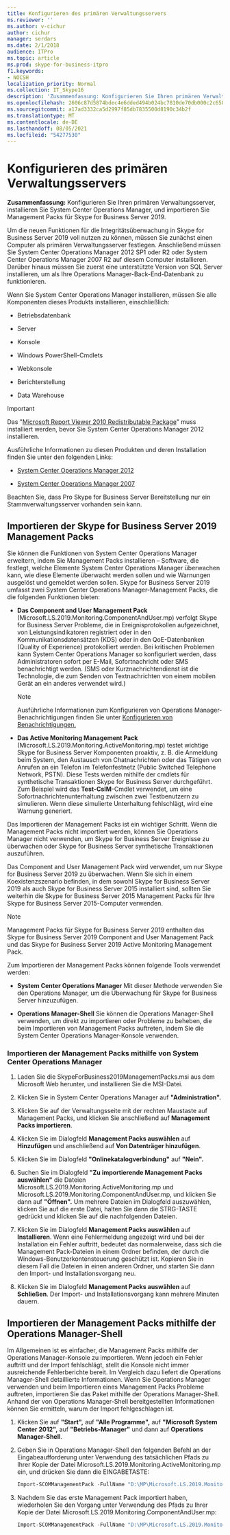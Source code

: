 ```yaml
---
title: Konfigurieren des primären Verwaltungsservers
ms.reviewer: ''
ms.author: v-cichur
author: cichur
manager: serdars
ms.date: 2/1/2018
audience: ITPro
ms.topic: article
ms.prod: skype-for-business-itpro
f1.keywords:
- NOCSH
localization_priority: Normal
ms.collection: IT_Skype16
description: 'Zusammenfassung: Konfigurieren Sie Ihren primären Verwaltungsserver, installieren Sie System Center Operations Manager, und importieren Sie Management Packs für Skype for Business Server 2019.'
ms.openlocfilehash: 2606c87d5874bdec4e6dded494b024bc7810de70db000c2c65892e0d80e5a6d1
ms.sourcegitcommit: a17ad3332ca5d2997f85db7835500d8190c34b2f
ms.translationtype: MT
ms.contentlocale: de-DE
ms.lasthandoff: 08/05/2021
ms.locfileid: "54277530"
---
```

# <a name="configure-the-primary-management-server"></a>Konfigurieren des primären Verwaltungsservers

**Zusammenfassung:** Konfigurieren Sie Ihren primären Verwaltungsserver, installieren Sie System Center Operations Manager, und importieren Sie Management Packs für Skype for Business Server 2019.

Um die neuen Funktionen für die Integritätsüberwachung in Skype for Business Server 2019 voll nutzen zu können, müssen Sie zunächst einen Computer als primären Verwaltungsserver festlegen. Anschließend müssen Sie System Center Operations Manager 2012 SP1 oder R2 oder System Center Operations Manager 2007 R2 auf diesem Computer installieren. Darüber hinaus müssen Sie zuerst eine unterstützte Version von SQL Server installieren, um als Ihre Operations Manager-Back-End-Datenbank zu funktionieren.

Wenn Sie System Center Operations Manager installieren, müssen Sie alle Komponenten dieses Produkts installieren, einschließlich:

- Betriebsdatenbank

- Server

- Konsole

- Windows PowerShell-Cmdlets

- Webkonsole

- Berichterstellung

- Data Warehouse

> [!IMPORTANT]
> Das "[Microsoft Report Viewer 2010 Redistributable Package](https://www.microsoft.com/download/details.aspx?id=6442)" muss installiert werden, bevor Sie System Center Operations Manager 2012 installieren.

Ausführliche Informationen zu diesen Produkten und deren Installation finden Sie unter den folgenden Links:

- [System Center Operations Manager 2012](/previous-versions/system-center/system-center-2012-R2/hh205987(v=sc.12))

- [System Center Operations Manager 2007](https://technet.microsoft.com/library/bb735860.aspx)

Beachten Sie, dass Pro Skype for Business Server Bereitstellung nur ein Stammverwaltungsserver vorhanden sein kann.

## <a name="importing-the-skype-for-business-server-2019-management-packs"></a>Importieren der Skype for Business Server 2019 Management Packs

Sie können die Funktionen von System Center Operations Manager erweitern, indem Sie Management Packs installieren – Software, die festlegt, welche Elemente System Center Operations Manager überwachen kann, wie diese Elemente überwacht werden sollen und wie Warnungen ausgelöst und gemeldet werden sollen. Skype for Business Server 2019 umfasst zwei System Center Operations Manager-Management Packs, die die folgenden Funktionen bieten:

- **Das Component and User Management Pack** (Microsoft.LS.2019.Monitoring.ComponentAndUser.mp) verfolgt Skype for Business Server Probleme, die in Ereignisprotokollen aufgezeichnet, von Leistungsindikatoren registriert oder in den Kommunikationsdatensätzen (KDS) oder in den QoE-Datenbanken (Quality of Experience) protokolliert werden. Bei kritischen Problemen kann System Center Operations Manager so konfiguriert werden, dass Administratoren sofort per E-Mail, Sofortnachricht oder SMS benachrichtigt werden. (SMS oder Kurznachrichtendienst ist die Technologie, die zum Senden von Textnachrichten von einem mobilen Gerät an ein anderes verwendet wird.)

    > [!NOTE]
    >  Ausführliche Informationen zum Konfigurieren von Operations Manager-Benachrichtigungen finden Sie unter [Konfigurieren von Benachrichtigungen.](/previous-versions/system-center/operations-manager-2007-r2/dd440890(v=technet.10))

- **Das Active Monitoring Management Pack** (Microsoft.LS.2019.Monitoring.ActiveMonitoring.mp) testet wichtige Skype for Business Server Komponenten proaktiv, z. B. die Anmeldung beim System, den Austausch von Chatnachrichten oder das Tätigen von Anrufen an ein Telefon im Telefonfestnetz (Public Switched Telephone Network, PSTN). Diese Tests werden mithilfe der cmdlets für synthetische Transaktionen Skype for Business Server durchgeführt. Zum Beispiel wird das **Test-CsIM**-Cmdlet verwendet, um eine Sofortnachrichtenunterhaltung zwischen zwei Testbenutzern zu simulieren. Wenn diese simulierte Unterhaltung fehlschlägt, wird eine Warnung generiert.

Das Importieren der Management Packs ist ein wichtiger Schritt. Wenn die Management Packs nicht importiert werden, können Sie Operations Manager nicht verwenden, um Skype for Business Server Ereignisse zu überwachen oder Skype for Business Server synthetische Transaktionen auszuführen.

Das Component and User Management Pack wird verwendet, um nur Skype for Business Server 2019 zu überwachen. Wenn Sie sich in einem Koexistenzszenario befinden, in dem sowohl Skype for Business Server 2019 als auch Skype for Business Server 2015 installiert sind, sollten Sie weiterhin die Skype for Business Server 2015 Management Packs für Ihre Skype for Business Server 2015-Computer verwenden.

> [!NOTE]
> Management Packs für Skype for Business Server 2019 enthalten das Skype for Business Server 2019 Component and User Management Pack und das Skype for Business Server 2019 Active Monitoring Management Pack.

Zum Importieren der Management Packs können folgende Tools verwendet werden:

- **System Center Operations Manager** Mit dieser Methode verwenden Sie den Operations Manager, um die Überwachung für Skype for Business Server hinzuzufügen.

- **Operations Manager-Shell** Sie können die Operations Manager-Shell verwenden, um direkt zu importieren oder Probleme zu beheben, die beim Importieren von Management Packs auftreten, indem Sie die System Center Operations Manager-Konsole verwenden.

### <a name="importing-the-management-packs-by-using-system-center-operations-manager"></a>Importieren der Management Packs mithilfe von System Center Operations Manager

1. Laden Sie die SkypeForBusiness2019ManagementPacks.msi aus dem Microsoft Web herunter, und installieren Sie die MSI-Datei.

2. Klicken Sie in System Center Operations Manager auf **"Administration".**

3. Klicken Sie auf der Verwaltungsseite mit der rechten Maustaste auf Management Packs, und klicken Sie anschließend auf **Management Packs importieren**.

4. Klicken Sie im Dialogfeld **Management Packs auswählen** auf **Hinzufügen** und anschließend auf **Von Datenträger hinzufügen**.

5. Klicken Sie im Dialogfeld **"Onlinekatalogverbindung"** auf **"Nein".**

6. Suchen Sie im Dialogfeld **"Zu importierende Management Packs auswählen"** die Dateien Microsoft.LS.2019.Monitoring.ActiveMonitoring.mp und Microsoft.LS.2019.Monitoring.ComponentAndUser.mp, und klicken Sie dann auf **"Öffnen".** Um mehrere Dateien im Dialogfeld auszuwählen, klicken Sie auf die erste Datei, halten Sie dann die STRG-TASTE gedrückt und klicken Sie auf die nachfolgenden Dateien.

7. Klicken Sie im Dialogfeld **Management Packs auswählen** auf **Installieren**. Wenn eine Fehlermeldung angezeigt wird und bei der Installation ein Fehler auftritt, bedeutet das normalerweise, dass sich die Management Pack-Dateien in einem Ordner befinden, der durch die Windows-Benutzerkontensteuerung geschützt ist. Kopieren Sie in diesem Fall die Dateien in einen anderen Ordner, und starten Sie dann den Import- und Installationsvorgang neu.

8. Klicken Sie im Dialogfeld **Management Packs auswählen** auf **Schließen**. Der Import- und Installationsvorgang kann mehrere Minuten dauern.

## <a name="importing-the-management-packs-by-using-the-operations-manager-shell"></a>Importieren der Management Packs mithilfe der Operations Manager-Shell

Im Allgemeinen ist es einfacher, die Management Packs mithilfe der Operations Manager-Konsole zu importieren. Wenn jedoch ein Fehler auftritt und der Import fehlschlägt, stellt die Konsole nicht immer ausreichende Fehlerberichte bereit. Im Vergleich dazu liefert die Operations Manager-Shell detaillierte Informationen. Wenn Sie Operations Manager verwenden und beim Importieren eines Management Packs Probleme auftreten, importieren Sie das Paket mithilfe der Operations Manager-Shell. Anhand der von Operations Manager-Shell bereitgestellten Informationen können Sie ermitteln, warum der Import fehlgeschlagen ist.

1. Klicken Sie auf **"Start",** auf **"Alle Programme",** auf **"Microsoft System Center 2012",** auf **"Betriebs-Manager"** und dann auf **Operations Manager-Shell**.

2. Geben Sie in Operations Manager-Shell den folgenden Befehl an der Eingabeaufforderung unter Verwendung des tatsächlichen Pfads zu Ihrer Kopie der Datei Microsoft.LS.2019.Monitoring.ActiveMonitoring.mp ein, und drücken Sie dann die EINGABETASTE:

   ```PowerShell
   Import-SCOMManagementPack -FullName "D:\MP\Microsoft.LS.2019.Monitoring.ActiveMonitoring.mp"
   ```

3. Nachdem Sie das erste Management Pack importiert haben, wiederholen Sie den Vorgang unter Verwendung des Pfads zu Ihrer Kopie der Datei Microsoft.LS.2019.Monitoring.ComponentAndUser.mp:

   ```PowerShell
   Import-SCOMManagementPack -FullName "D:\MP\Microsoft.LS.2019.Monitoring.ComponentAndUser.mp"
   ```